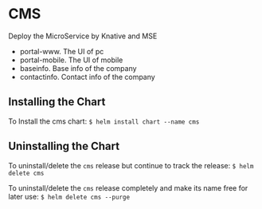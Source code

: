 # CMS
Deploy the MicroService by Knative and MSE
- portal-www. The UI of pc
- portal-mobile. The UI of mobile
- baseinfo. Base info of the company
- contactinfo. Contact info of the company

## Installing the Chart
To Install the cms chart:
    ```
    $ helm install chart --name cms
    ```
## Uninstalling the Chart

To uninstall/delete the `cms` release but continue to track the release:
    ```
    $ helm delete cms
    ```

To uninstall/delete the `cms` release completely and make its name free for later use:
    ```
    $ helm delete cms --purge
    ```